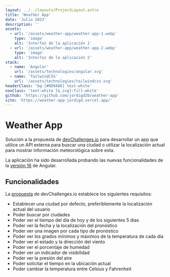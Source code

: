 ```yaml
---
layout: ../../layouts/ProjectLayout.astro
title: 'Weather App'
date: 'Julio 2023'
description: ''
assets: 
  - url: '/assets/weather-app/weather-app-1.webp'
    type: 'image' 
    alt: 'Interfaz de la aplicación 1'
  - url: '/assets/weather-app/weather-app-2.webp'
    type: 'image' 
    alt: 'Interfaz de la aplicación 2'
stack:       
  - name: 'Angular'
    url: '/assets/technologies/angular.svg'
  - name: 'TailwindCSS'
    url: '/assets/technologies/tailwindcss.svg'
headerClass: 'bg-[#0D9488] text-white'
navClass: 'text-white [&_svg]:fill-white'
github: 'https://github.com/jordigd20/weather-app'
site: 'https://weather-app-jordigd.vercel.app/'
---
```


# Weather App

Solución a la propuesta de <a href="http://devchallenges.io" target="_blank">devChallenges.io</a> para desarrollar un app que utilice un API externa para buscar una ciudad o utilizar la localización actual para mostrar información meteorológica sobre esta.

La aplicación ha sido desarrollada probando las nuevas funcionalidades de la <a href="https://blog.angular.io/angular-v16-is-here-4d7a28ec680d" target="_blank">versión 16</a> de Angular.

## Funcionalidades

La <a href="https://devchallenges.io/challenges/mM1UIenRhK808W8qmLWv" target="_blank">propuesta</a> de devChallenges.io establece los siguientes requisitos: 

- Establecer una ciudad por defecto, preferiblemente la localización actual del usuario
- Poder buscar por ciudades
- Poder ver el tiempo del día de hoy y de los siguientes 5 días
- Poder ver la fecha y la localización del pronóstico
- Poder ver una imagen por cada tipo de pronóstico
- Poder ver los grados mínimos y máximos de la temperatura de cada día
- Poder ver el estado y la dirección del viento
- Poder ver el porcentaje de humedad
- Poder ver un indicador de visibilidad
- Poder ver la presión del aire
- Poder solicitar el tiempo en la ubicación actual
- Poder cambiar la temperatura entre Celsius y Fahrenheit
